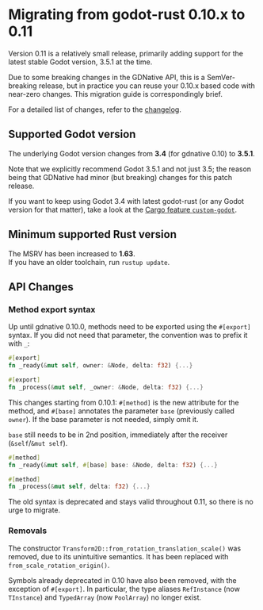 # Migrating from godot-rust 0.10.x to 0.11

Version 0.11 is a relatively small release, primarily adding support for the latest stable Godot version, 3.5.1 at the time.

Due to some breaking changes in the GDNative API, this is a SemVer-breaking release, but in practice you can reuse your 0.10.x
based code with near-zero changes. This migration guide is correspondingly brief.

For a detailed list of changes, refer to the [changelog](https://github.com/godot-rust/godot-rust/blob/master/CHANGELOG.md).

## Supported Godot version

The underlying Godot version changes from **3.4** (for gdnative 0.10) to **3.5.1**.

Note that we explicitly recommend Godot 3.5.1 and not just 3.5; the reason being that GDNative had minor (but breaking) changes
for this patch release.

If you want to keep using Godot 3.4 with latest godot-rust (or any Godot version for that matter), take a look at the 
[Cargo feature `custom-godot`](https://godot-rust.github.io/docs/gdnative/#feature-flags).


## Minimum supported Rust version

The MSRV has been increased to **1.63**.  
If you have an older toolchain, run `rustup update`.


## API Changes

### Method export syntax

Up until gdnative 0.10.0, methods need to be exported using the `#[export]` syntax.
If you did not need that parameter, the convention was to prefix it with `_`:

```rust
#[export]
fn _ready(&mut self, owner: &Node, delta: f32) {...}

#[export]
fn _process(&mut self, _owner: &Node, delta: f32) {...}
```

This changes starting from 0.10.1: `#[method]` is the new attribute for the method, and `#[base]` annotates
the parameter `base` (previously called `owner`). If the base parameter is not needed, simply omit it.

`base` still needs to be in 2nd position, immediately after the receiver (`&self`/`&mut self`).

```rust
#[method]
fn _ready(&mut self, #[base] base: &Node, delta: f32) {...}

#[method]
fn _process(&mut self, delta: f32) {...}
```

The old syntax is deprecated and stays valid throughout 0.11, so there is no urge to migrate.

### Removals

The constructor `Transform2D::from_rotation_translation_scale()` was removed, due to its unintuitive semantics.
It has been replaced with `from_scale_rotation_origin()`.

Symbols already deprecated in 0.10 have also been removed, with the exception of `#[export]`. In particular, the
type aliases `RefInstance` (now `TInstance`) and `TypedArray` (now `PoolArray`) no longer exist.
